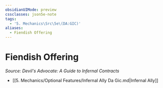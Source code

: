 ```yaml
---
obsidianUIMode: preview
cssclasses: json5e-note
tags:
  - '5. Mechanics\Src\5e\(DA:GIC)'
aliases:
  - Fiendish Offering
---
```

# Fiendish Offering
*Source: Devil's Advocate: A Guide to Infernal Contracts* 

- [[5. Mechanics/Optional Features/Infernal Ally Da Gic.md\|Infernal Ally]]
